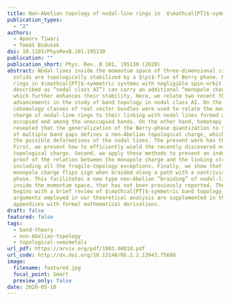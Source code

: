 ```yaml
---
title: Non-Abelian topology of nodal-line rings in  $\mathcal{PT}$-symmetric systems
publication_types:
  - "2"
authors:
  - Apoorv Tiwari
  - Tomáš Bzdušek
doi: 10.1103/PhysRevB.101.195130
publication: ""
publication_short: Phys. Rev. B 101, 195130 (2020)
abstract: Nodal lines inside the momentum space of three-dimensional crystalline
  solids are topologically stabilized by a $\pi$-flux of Berry phase. Nodal-line
  rings in $\mathcal{PT}$-symmetric systems with negligible spin-orbit coupling (here
  described as “nodal class AI”) can carry an additional “monopole charge,”
  which further enhances their stability. Here, we relate two recent theoretical
  advancements in the study of band topology in nodal class AI. On the one hand,
  cohomology classes of real vector bundles were used to relate the monopole
  charge of nodal-line rings to their linking with nodal lines formed among the
  occupied and among the unoccupied bands. On the other hand, homotopy studies
  revealed that the generalization of the Berry-phase quantization to the case
  of multiple band gaps defines a non-Abelian topological charge, which governs
  the possible deformations of the nodal lines. The present work has three aims.
  First, we present how to efficiently wield the recently discovered non-Abelian
  topological charge. Second, we apply these methods to present an independent
  proof of the relation between the monopole charge and the linking structure,
  including all the fragile-topology exceptions. Finally, we show that the
  monopole charge flips sign when braided along a path with a nontrivial Berry
  phase. This facilitates a new type non-Abelian “braiding” of nodal-line rings
  inside the momentum space, that has not been previously reported. The work
  begins with a brief review of $\mathcal{PT}$-symmetric band topology, and the geometric
  arguments employed in our theoretical analysis are supplemented in the
  appendices with formal mathematical derivations.
draft: false
featured: false
tags:
  - band-theory
  - non-Abelian-topology
  - topological-semimetals
url_pdf: https://arxiv.org/pdf/1903.00018.pdf
url_code: http://dx.doi.org/10.13140/RG.2.2.13943.75680
image:
  filename: featured.jpg
  focal_point: Smart
  preview_only: false
date: 2020-05-18
---
```

